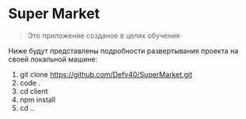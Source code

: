 # Super Market

>Это приложение созданое в целях обучения

Ниже будут представлены подробности развертывания проекта на своей локальной машине:

1. git clone https://github.com/Defv40/SuperMarket.git
2. code . 
3. cd client
4. npm install
5. cd .. 